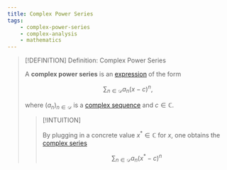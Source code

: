 ```yaml
---
title: Complex Power Series
tags:
    - complex-power-series
    - complex-analysis
    - mathematics
---
```


>[!DEFINITION] Definition: Complex Power Series
>
>A **complex power series** is an [expression](../../../../../Logic/Formal%20Languages/Expression.md) of the form
>
>$$
>\sum_{n\in \mathcal{D}} a_n (x-c)^n,
>$$
>
>where $(a_n)_{n \in \mathcal{D}}$ is a [complex sequence](../Complex%20Sequences/index.md) and $c \in \mathbb{C}$.
>
>>[!INTUITION]
>>
>>By plugging in a concrete value $x^\ast \in \mathbb{C}$ for $x$, one obtains the [complex series](../Complex%20Series/index.md)
>>
>>$$
>>\sum_{n \in \mathcal{D}} a_n (x^{\ast} - c)^n
>>$$
>>
>
